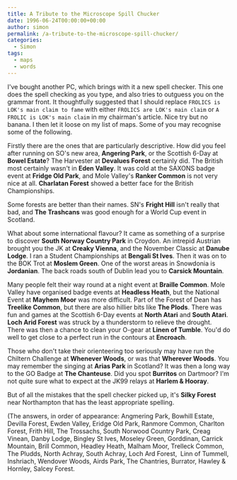 ```yaml
---
title: A Tribute to the Microscope Spill Chucker
date: 1996-06-24T00:00:00+00:00
author: simon
permalink: /a-tribute-to-the-microscope-spill-chucker/
categories:
  - Simon
tags:
  - maps
  - words
---
```

I've bought another PC, which brings with it a new spell checker. This one does the spell checking as you type, and also tries to outguess you on the grammar front. It thoughtfully suggested that I should replace `FROLICS is LOK's main claim to fame` with either `FROLICS are LOK's main claim` or `A FROLIC is LOK's main claim` in my chairman's article. Nice try but no banana. I then let it loose on my list of maps. Some of you may recognise some of the following.

<!--more-->

Firstly there are the ones that are particularly descriptive. How did you feel after running on SO's new area, **Angering Park**, or the Scottish 6-Day at **Bowel Estate**? The Harvester at **Devalues Forest** certainly did. The British most certainly wasn't in **Eden Valley**. It was cold at the SAXONS badge event at **Fridge Old Park**, and Mole Valley's **Ranker Common** is not very nice at all. **Charlatan Forest** showed a better face for the British Championships.

Some forests are better than their names. SN's **Fright Hill** isn't really that bad, and **The Trashcans** was good enough for a World Cup event in Scotland.

What about some international flavour? It came as something of a surprise to discover **South Norway Country Park** in Croydon. An intrepid Austrian brought you the JK at **Creaky Vienna**, and the November Classic at **Danube Lodge**. I ran a Student Championships at **Bengali St Ives**. Then it was on to the BOK Trot at **Moslem Green**. One of the worst areas in Snowdonia is **Jordanian**. The back roads south of Dublin lead you to **Carsick Mountain**.

Many people felt their way round at a night event at **Braille Common**. Mole Valley have organised badge events at **Headless Heath**, but the National Event at **Mayhem Moor** was more difficult. Part of the Forest of Dean has **Treelike Common**, but there are also hillier bits like **The Plods**. There was fun and games at the Scottish 6-Day events at **North Atari** and **South Atari**. **Loch Arid Forest** was struck by a thunderstorm to relieve the drought. There was then a chance to clean your O-gear at **Linen of Tumble**. You'd do well to get close to a perfect run in the contours at **Encroach**.

Those who don't take their orienteering too seriously may have run the Chiltern Challenge at **Whenever Woods**, or was that **Wherever Woods**. You may remember the singing at **Arias Park** in Scotland? It was then a long way to the GO Badge at **The Chanteuse**. Did you spot **Burritos** on Dartmoor? I'm not quite sure what to expect at the JK99 relays at **Harlem & Hooray**.

But of all the mistakes that the spell checker picked up, it's **Silky Forest** near Northampton that has the least appropriate spelling.

(The answers, in order of appearance: Angmering Park, Bowhill Estate, Devilla Forest, Ewden Valley, Eridge Old Park, Ranmore Common, Charlton Forest, Frith Hill, The Trossachs, South Norwood Country Park, Creag Vinean, Danby Lodge, Bingley St Ives, Moseley Green, Gorddinan, Carrick Mountain, Brill Common, Headley Heath, Malham Moor, Trelleck Common, The Pludds, North Achray, South Achray, Loch Ard Forest,  Linn of Tummell, Inshriach, Wendover Woods, Airds Park, The Chantries, Burrator, Hawley & Hornley, Salcey Forest.

